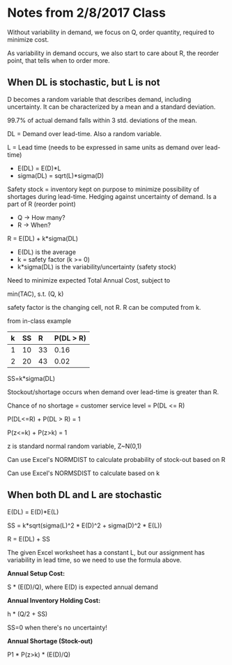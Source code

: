 # Notes from 2/8/2017 Class #

Without variability in demand, we focus on Q, order quantity, required to
minimize cost.

As variability in demand occurs, we also start to care about R, the reorder
point, that tells when to order more.

## When DL is stochastic, but L is not ##
D becomes a random variable that describes demand, including uncertainty. It
can be characterized by a mean and a standard deviation.

99.7% of actual demand falls within 3 std. deviations of the mean.

DL = Demand over lead-time.  Also a random variable.

L = Lead time (needs to be expressed in same units as demand over lead-time)

- E(DL) = E(D)\*L
- sigma(DL) = sqrt(L)\*sigma(D)

Safety stock = inventory kept on purpose to minimize possibility of shortages
during lead-time.  Hedging against uncertainty of demand. Is a part of R
(reorder point)

- Q -> How many?
- R -> When?

R = E(DL) + k*sigma(DL)

- E(DL) is the average
- k = safety factor (k >= 0)
- k*sigma(DL) is the variability/uncertainty (safety stock)

Need to minimize expected Total Annual Cost, subject to

min(TAC), s.t. (Q, k)

safety factor is the changing cell, not R.  R can be computed from k.

from in-class example

| k              | SS             | R              | P(DL > R)      |
| :------------- | :------------- | :------------- | :------------- |
| 1              | 10             | 33             | 0.16           |
| 2              | 20             | 43             | 0.02           |

SS=k*sigma(DL)

Stockout/shortage occurs when demand over lead-time is greater than R.

Chance of no shortage = customer service level = P(DL <= R)

P(DL<=R) + P(DL > R) = 1

P(z<=k) + P(z>k) = 1

z is standard normal random variable, Z~N(0,1)

Can use Excel's NORMDIST to calculate probability of stock-out based on R

Can use Excel's NORMSDIST to calculate based on k

## When both DL and L are stochastic ##

E(DL) = E(D)\*E(L)

SS = k*sqrt(sigma(L)^2 \* E(D)^2 + sigma(D)^2 \* E(L))

R = E(DL) + SS

The given Excel worksheet has a constant L, but our
assignment has variability in lead time, so we need to
use the formula above.

**Annual Setup Cost:**

S * (E(D)/Q), where E(D) is expected annual demand

**Annual Inventory Holding Cost:**

h * (Q/2 + SS)

SS=0 when there's no uncertainty!

**Annual Shortage (Stock-out)**

P1 * P(z>k) * (E(D)/Q)
